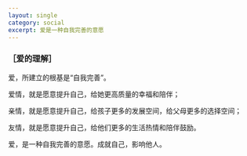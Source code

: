 ```yaml
---
layout: single
category: social
excerpt: 爱是一种自我完善的意愿
---  
```


### ［爱的理解］

爱，所建立的根基是“自我完善”。  

爱情，就是愿意提升自己，给她更高质量的幸福和陪伴；  

亲情，就是愿意提升自己，给孩子更多的发展空间，给父母更多的选择空间；  

友情，就是愿意提升自己，给他们更多的生活热情和陪伴鼓励。  

爱，是一种自我完善的意愿。成就自己，影响他人。

